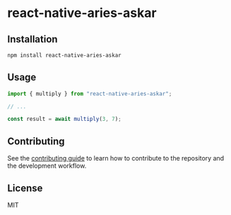 # react-native-aries-askar

 

## Installation

```sh
npm install react-native-aries-askar
```

## Usage

```js
import { multiply } from "react-native-aries-askar";

// ...

const result = await multiply(3, 7);
```

## Contributing

See the [contributing guide](CONTRIBUTING.md) to learn how to contribute to the repository and the development workflow.

## License

MIT
